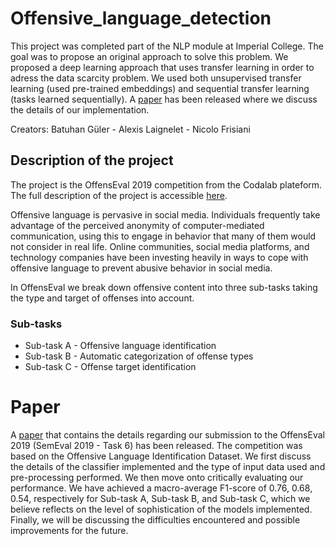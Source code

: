# Offensive_language_detection
This project was completed part of the NLP module at Imperial College. The goal was to propose an original approach to solve this problem. We proposed a deep learning approach that uses transfer learning in order to adress the data scarcity problem. We used both unsupervised transfer learning (used pre-trained embeddings) and sequential transfer learning (tasks learned sequentially).  A [paper](https://arxiv.org/abs/1903.08734) has been released where we discuss the details of our implementation.

Creators: Batuhan Güler - Alexis Laignelet - Nicolo Frisiani

## Description of the project

The project is the OffensEval 2019 competition from the Codalab plateform. The full description of the project is accessible [here](https://competitions.codalab.org/competitions/20011#learn_the_details).

Offensive language is pervasive in social media. Individuals frequently take advantage of the perceived anonymity of computer-mediated communication, using this to engage in behavior that many of them would not consider in real life. Online communities, social media platforms, and technology companies have been investing heavily in ways to cope with offensive language to prevent abusive behavior in social media.

In OffensEval we break down offensive content into three sub-tasks taking the type and target of offenses into account.

### Sub-tasks
- Sub-task A - Offensive language identification
- Sub-task B - Automatic categorization of offense types
- Sub-task C - Offense target identification

# Paper
A [paper](https://arxiv.org/abs/1903.08734) that contains the details regarding our
submission to the OffensEval 2019 (SemEval
2019 - Task 6) has been released. The
competition was based on the Offensive Language Identification Dataset. We first discuss the details of the
classifier implemented and the type of input
data used and pre-processing performed. We
then move onto critically evaluating our performance. We have achieved a macro-average
F1-score of 0.76, 0.68, 0.54, respectively for
Sub-task A, Sub-task B, and Sub-task C, which we believe
reflects on the level of sophistication of the
models implemented. Finally, we will be discussing the difficulties encountered and possible improvements for the future.
